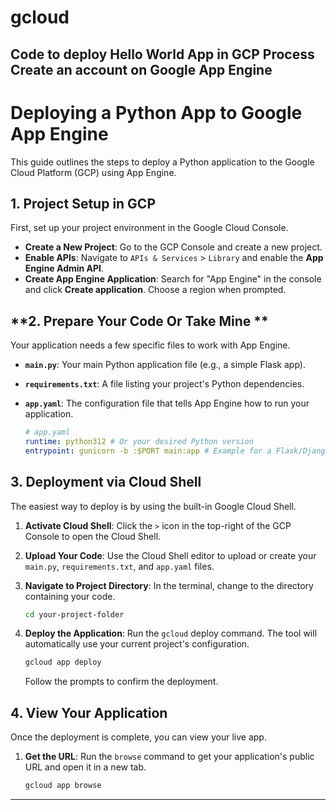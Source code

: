 # gcloud
Code to deploy Hello World App in GCP 
Process 
Create an account on Google App Engine
-----

# **Deploying a Python App to Google App Engine**

This guide outlines the steps to deploy a Python application to the Google Cloud Platform (GCP) using App Engine.

## **1. Project Setup in GCP**

First, set up your project environment in the Google Cloud Console.

  - **Create a New Project**: Go to the GCP Console and create a new project.
  - **Enable APIs**: Navigate to `APIs & Services` \> `Library` and enable the **App Engine Admin API**.
  - **Create App Engine Application**: Search for "App Engine" in the console and click **Create application**. Choose a region when prompted.

## **2. Prepare Your Code Or Take Mine **

Your application needs a few specific files to work with App Engine.

  - **`main.py`**: Your main Python application file (e.g., a simple Flask app).

  - **`requirements.txt`**: A file listing your project's Python dependencies.

  - **`app.yaml`**: The configuration file that tells App Engine how to run your application.

    ```yaml
    # app.yaml
    runtime: python312 # Or your desired Python version
    entrypoint: gunicorn -b :$PORT main:app # Example for a Flask/Django app
    ```

## **3. Deployment via Cloud Shell**

The easiest way to deploy is by using the built-in Google Cloud Shell.

1.  **Activate Cloud Shell**: Click the `>` icon in the top-right of the GCP Console to open the Cloud Shell.

2.  **Upload Your Code**: Use the Cloud Shell editor to upload or create your `main.py`, `requirements.txt`, and `app.yaml` files.

3.  **Navigate to Project Directory**: In the terminal, change to the directory containing your code.

    ```bash
    cd your-project-folder
    ```

4.  **Deploy the Application**: Run the `gcloud` deploy command. The tool will automatically use your current project's configuration.

    ```bash
    gcloud app deploy
    ```

    Follow the prompts to confirm the deployment.

## **4. View Your Application**

Once the deployment is complete, you can view your live app.

1.  **Get the URL**: Run the `browse` command to get your application's public URL and open it in a new tab.
    ```bash
    gcloud app browse
    ```

-----
